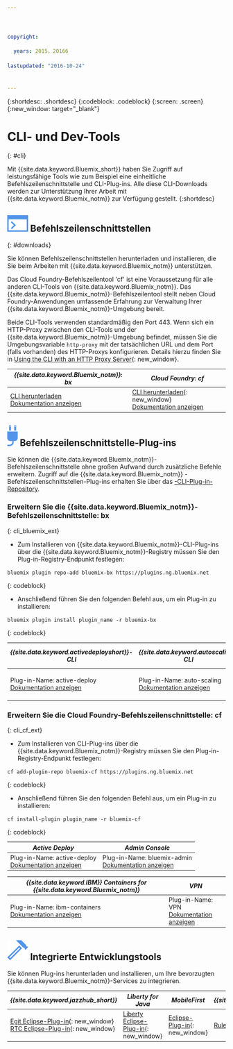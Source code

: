 ```yaml
---



copyright:

  years: 2015，20166

lastupdated: "2016-10-24"


---
```


{:shortdesc: .shortdesc}
{:codeblock: .codeblock}
{:screen: .screen}
{:new_window: target="_blank"}

# CLI- und Dev-Tools
{: #cli}

Mit {{site.data.keyword.Bluemix_short}} haben Sie Zugriff auf leistungsfähige Tools wie zum Beispiel eine einheitliche Befehlszeilenschnittstelle und CLI-Plug-ins. Alle diese CLI-Downloads werden zur Unterstützung Ihrer Arbeit mit {{site.data.keyword.Bluemix_notm}} zur Verfügung gestellt.
{:shortdesc}

## ![](./images/CLI.svg) Befehlszeilenschnittstellen
{: #downloads}

Sie können Befehlszeilenschnittstellen herunterladen und installieren, die Sie beim Arbeiten mit {{site.data.keyword.Bluemix_notm}} unterstützen.

Das Cloud Foundry-Befehlszeilentool 'cf' ist eine Voraussetzung für alle anderen CLI-Tools von {{site.data.keyword.Bluemix_notm}}. Das {{site.data.keyword.Bluemix_notm}}-Befehlszeilentool stellt neben Cloud Foundry-Anwendungen umfassende Erfahrung zur Verwaltung Ihrer {{site.data.keyword.Bluemix_notm}}-Umgebung bereit.

Beide CLI-Tools verwenden standardmäßig den Port 443. Wenn sich ein HTTP-Proxy zwischen den CLI-Tools und der {{site.data.keyword.Bluemix_notm}}-Umgebung befindet, müssen Sie die Umgebungsvariable `http-proxy` mit der tatsächlichen URL und dem Port (falls vorhanden) des HTTP-Proxys konfigurieren. Details hierzu finden Sie in [Using the CLI with an HTTP Proxy Server](http://docs.cloudfoundry.org/cf-cli/http-proxy.html){: new_window}.


| *{{site.data.keyword.Bluemix_notm}}: bx* | *Cloud Foundry: cf* |
|---------------------|---------------|
| [CLI herunterladen](http://clis.ng.bluemix.net/) <br> [Dokumentation anzeigen](./reference/bluemix_cli/index.html)|  [CLI herunterladen](https://github.com/cloudfoundry/cli/releases){: new_window}  <br> [Dokumentation anzeigen](./reference/cfcommands/index.html) |


## ![](./images/CLI_Plugin.svg) Befehlszeilenschnittstelle-Plug-ins

Sie können die {{site.data.keyword.Bluemix_notm}}-Befehlszeilenschnittstelle ohne großen Aufwand durch zusätzliche Befehle erweitern. Zugriff auf die {{site.data.keyword.Bluemix_notm}} -Befehlszeilenschnittstellen-Plug-ins erhalten Sie über das [-CLI-Plug-in-Repository](https://plugins.ng.bluemix.net/).

### Erweitern Sie die {{site.data.keyword.Bluemix_notm}}-Befehlszeilenschnittstelle: bx
{: cli_bluemix_ext}

* Zum Installieren von {{site.data.keyword.Bluemix_notm}}-CLI-Plug-ins über die {{site.data.keyword.Bluemix_notm}}-Registry müssen Sie den Plug-in-Registry-Endpunkt festlegen:

```
bluemix plugin repo-add bluemix-bx https://plugins.ng.bluemix.net
```
{: codeblock}

* Anschließend führen Sie den folgenden Befehl aus, um ein Plug-in zu installieren:

```
bluemix plugin install plugin_name -r bluemix-bx
```
{: codeblock}


| *{{site.data.keyword.activedeployshort}}-CLI* | *{{site.data.keyword.autoscaling}} CLI* | *Network Security Groups* |
|-----|-----|-----|
| Plug-in-Name: active-deploy <br> [Dokumentation anzeigen](/docs/services/ActiveDeploy/cli.html#cli) | Plug-in-Name: auto-scaling <br> [Dokumentation anzeigen](./plugins/auto-scaling/index.html) |  Plug-in-Name: nsg <br> [Dokumentation anzeigen](./plugins/networksecuritygroups/index.html)  |


### Erweitern Sie die Cloud Foundry-Befehlszeilenschnittstelle: cf
{: cli_cf_ext}

* Zum Installieren von CLI-Plug-ins über die {{site.data.keyword.Bluemix_notm}}-Registry müssen Sie den Plug-in-Registry-Endpunkt festlegen:

```
cf add-plugin-repo bluemix-cf https://plugins.ng.bluemix.net
```
{: codeblock}

* Anschließend führen Sie den folgenden Befehl aus, um ein Plug-in zu installieren:

```
cf install-plugin plugin_name -r bluemix-cf
```
{: codeblock}


| *Active Deploy* | *Admin Console* |
|-----------------|-----------------|
| Plug-in-Name: active-deploy <br>  [Dokumentation anzeigen](/docs/services/ActiveDeploy/cli.html#cli) |  Plug-in-Name: bluemix-admin <br> [Dokumentation anzeigen](/docs/cli/plugins/bluemix_admin/index.html) |

| *{{site.data.keyword.IBM}} Containers for {{site.data.keyword.Bluemix_notm}}* | *VPN* |
|-----------------|-----------------|
| Plug-in-Name: ibm-containers <br> [Dokumentation anzeigen](https://www.{DomainName}/docs/containers/container_cli_cfic.html#container_cli_cfic) | Plug-in-Name: VPN <br> [Dokumentation anzeigen](./plugins/vpn/index.html) |


## ![](./images/Integrated_Dev_Tools.svg) Integrierte Entwicklungstools

Sie können Plug-ins herunterladen und installieren, um Ihre bevorzugten {{site.data.keyword.Bluemix_notm}}-Services zu integrieren.

| *{{site.data.keyword.jazzhub_short}}* | *Liberty for Java* | *MobileFirst* | *{{site.data.keyword.rules_short}}* |
|-------------|----------|----------|----------|
| [Egit Eclipse-Plug-in](https://hub.jazz.net/docs/reference/gitclient/#eclipse_using_egit){: new_window} <br> [RTC Eclipse-Plug-in](https://hub.jazz.net/docs/reference/gitclient/#eclipse_using_rtc){: new_window} | [Liberty Eclipse-Plug-in](https://developer.ibm.com/wasdev/downloads/liberty-profile-using-eclipse/){: new_window} | [Eclipse-Plug-in](https://marketplace.eclipse.org/content/ibm-mobilefirst-platform-studio){: new_window} | [Rules Designer Eclipse-Plug-in](/docs/services/rules/index.html#rulov002) |
